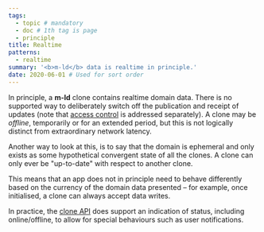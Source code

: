 ```yaml
---
tags:
  - topic # mandatory
  - doc # 1th tag is page
  - principle
title: Realtime
patterns:
  - realtime
summary: '<b>m-ld</b> data is realtime in principle.'
date: 2020-06-01 # Used for sort order
---
```

In principle, a **m-ld** clone contains realtime domain data. There is no
supported way to deliberately switch off the publication and receipt of updates
(note that [access&nbsp;control](/doc/#access-control) is addressed separately).
A clone may be *offline*, temporarily or for an extended period, but this is not
logically distinct from extraordinary network latency.

Another way to look at this, is to say that the domain is ephemeral and only
exists as some hypothetical convergent state of all the clones. A clone can only
ever be "up-to-date" with respect to another clone.

This means that an app does not in principle need to behave differently based on
the currency of the domain data presented – for example, once initialised, a
clone can always accept data writes.

In practice, the [clone&nbsp;API](https://spec.m-ld.org/#clone-api) does support an
indication of status, including online/offline, to allow for special behaviours
such as user notifications.